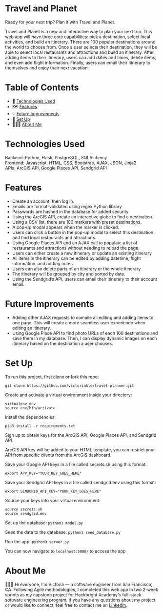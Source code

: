 # Travel and Planet
Ready for your next trip? Plan it with Travel and Planet. 

Travel and Planet is a new and interactive way to plan your next trip. This web app will have three core capabilities: pick a destination, select local activities, and build an itinerary. There are 100 popular destinations around the world to choose from. Once a user selects their destination, they will be able to select local restaurants and attractions and build an itinerary. After adding items to their itinerary, users can add dates and times, delete items, and even add flight information. Finally, users can email their itinerary to themselves and enjoy their next vacation.

# Table of Contents
* 🤖 [Technologies Used](https://github.com/victoriaklo/travel-planner "Technologies Used")
* 🗺 [Features](https://github.com/victoriaklo/travel-planner "Features")
* 💡 [Future Improvements](https://github.com/victoriaklo/travel-planner "Future Improvements")
* 🔌 [Set Up](https://github.com/victoriaklo/travel-planner "Set Up")
* 👩🏻‍💻 [About Me](https://github.com/victoriaklo/travel-planner "About Me")

# Technologies Used
Backend: Python, Flask, PostgreSQL, SQLAlchemy \
Frontend: Javascript, HTML, CSS, Bootstrap, AJAX, JSON, Jinja2 \
APIs: ArcGIS API, Google Places API, Sendgrid API

# Features
* Create an account, then log in.
* Emails are format-validated using regex Python library
* Passwords are hashed in the database for added security
* Using the ArcGIS API, create an interactive globe to find a destination.
* Using a CSV list, there are 100 markers with preset destinations.
* A pop-up modal appears when the marker is clicked.
* Users can click a button in the pop-up modal to select this destination and find local restaurants and attractions.
* Using Google Places API and an AJAX call to populate a list of restaurants and attractions without needing to reload the page. 
* Users can either create a new itinerary or update an existing itinerary
* All items in the itinerary can be edited by adding datetime, flight information, and adding notes. 
* Users can also delete parts of an itinerary or the whole itinerary.
* The itinerary will be grouped by city and sorted by date.
* Using the Sendgrid’s API, users can email their itinerary to their account email.

# Future Improvements
* Adding other AJAX requests to compile all editing and adding items to one page. This will create a more seamless user experience when editing an itinerary.
* Using Google Place API to find photo URLs of each 100 destinations and save them in my database. Then, I can display dynamic images on each itinerary based on the destination a user chooses.

# Set Up
To run this project, first clone or fork this repo:

`git clone https://github.com/victoriaklo/travel-planner.git`
 
Create and activate a virtual environment inside your directory:
```
virtualenv env
source env/bin/activate
```
 
Install the dependencies:

`pip3 install -r requirements.txt`
 
Sign up to obtain keys for the ArcGIS API, Google Places API, and Sendgrid API.

ArcGIS API key will be added to your HTML template, you can restrict your API from specific clients from the ArcGIS dashboard.

Save your Google API keys in a file called secrets.sh using this format:

`export APP_KEY="YOUR_KEY_GOES_HERE"`

Save your Sendgrid API keys in a file called sendgrid.env using this format:

`export SENDGRID_API_KEY="YOUR_KEY_GOES_HERE"`
 
Source your keys into your virtual environment:
```
source secrets.sh
source sendgrid.env
```

 
Set up the database:
`python3 model.py`


Seed the data to the database:
`python3 seed_database.py`
 
Run the app:
`python3 server.py`
 
You can now navigate to `localhost:5000/` to access the app


# About Me
👩🏻‍💻  Hi everyone, I’m Victoria — a software engineer from San Francisco, CA. Following Agile methodologies, I completed this web app in two 2-week sprints as my capstone project for Hackbright Academy's full-stack software engineering program. If you have any questions about my project or would like to connect, feel free to contact me on [LinkedIn](https://www.linkedin.com/in/victoria-lo/).
